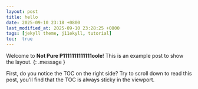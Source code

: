 ```yaml
---
layout: post
title: hello
date: 2025-09-10 23:18 +0800
last_modified_at: 2025-09-10 23:28:25 +0800
tags: [jekyll theme, j11ekyll, tutorial]
toc:  true
---
```

Welcome to **Not Pure P1111111111111oole**! This is an example post to show the layout.
{: .message }

First, do you notice the TOC on the right side? Try to scroll down to read this post, you'll find that the TOC is always sticky in the viewport.
